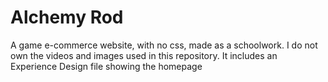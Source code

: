 # Alchemy Rod

A game e-commerce website, with no css, made as a schoolwork. I do not own the videos and images used in this repository. It includes an Experience Design file showing the homepage

